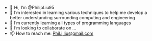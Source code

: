 - 👋 Hi, I’m @PhilipLiu95
- 👀 I’m interested in learning various techniques to help me develop a better understanding surrounding computing and engineering
- 🌱 I’m currently learning all types of programming languages
- 💞️ I’m looking to collaborate on ...
- 📫 How to reach me: Phil.j.liu@gmail.com

<!---
PhilipLiu95/PhilipLiu95 is a ✨ special ✨ repository because its `README.md` (this file) appears on your GitHub profile.
You can click the Preview link to take a look at your changes.
--->
